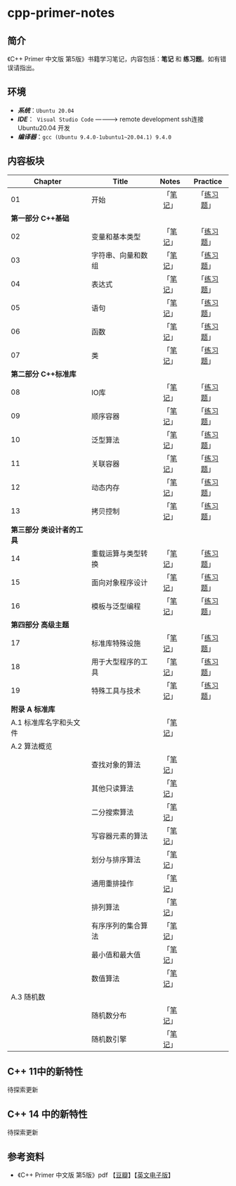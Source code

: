# cpp-primer-notes

## 简介

《C++ Primer 中文版 第5版》书籍学习笔记，内容包括：**笔记** 和 **练习题**。如有错误请指出。

## 环境

- ***系统***：`Ubuntu 20.04`
- ***IDE***：` Visual Studio Code` ————> remote development ssh连接 Ubuntu20.04 开发
- ***编译器***：`gcc (Ubuntu 9.4.0-1ubuntu1~20.04.1) 9.4.0`

## 内容板块

| Chapter                     | Title              |    Notes     |    Practice    |
| --------------------------- | ------------------ | :----------: | :------------: |
| 01                          | 开始               | 「[笔记]()」 | 「[练习题]()」 |
| **第一部分 C++基础**        |                    |              |                |
| 02                          | 变量和基本类型     | 「[笔记]()」 | 「[练习题]()」 |
| 03                          | 字符串、向量和数组 | 「[笔记]()」 | 「[练习题]()」 |
| 04                         | 表达式             | 「[笔记]()」 | 「[练习题]()」 |
| 05                          | 语句               | 「[笔记]()」 | 「[练习题]()」 |
| 06                         | 函数               | 「[笔记]()」 | 「[练习题]()」 |
| 07                          | 类                 | 「[笔记]()」 | 「[练习题]()」 |
| **第二部分 C++标准库**      |                    |              |                |
| 08                          | IO库               | 「[笔记]()」 | 「[练习题]()」 |
| 09                        | 顺序容器           | 「[笔记]()」 | 「[练习题]()」 |
| 10                         | 泛型算法           | 「[笔记]()」 | 「[练习题]()」 |
| 11                         | 关联容器           | 「[笔记]()」 | 「[练习题]()」  |
| 12                          | 动态内存           | 「[笔记]()」 | 「[练习题]()」 |
| 13                          | 拷贝控制           | 「[笔记]()」 | 「[练习题]()」 |
| **第三部分 类设计者的工具** |                    |              |                |
| 14                         | 重载运算与类型转换 | 「[笔记]()」 | 「[练习题]()」 |
| 15                          | 面向对象程序设计   | 「[笔记]()」 | 「[练习题]()」 |
| 16                          | 模板与泛型编程     | 「[笔记]()」 | 「[练习题]()」 |
| **第四部分 高级主题**       |                    |              |                |
| 17                          | 标准库特殊设施     | 「[笔记]()」 | 「[练习题]()」 |
| 18                          | 用于大型程序的工具 | 「[笔记]()」 | 「[练习题]()」 |
| 19                          | 特殊工具与技术     | 「[笔记]()」 | 「[练习题]()」 |
| **附录 A 标准库**           |                    |              |                |
| A.1 标准库名字和头文件      |                    | 「[笔记]()」 |                |
| A.2 算法概览                |                    |              |                |
|                             | 查找对象的算法     | 「[笔记]()」 |                |
|                             | 其他只读算法       | 「[笔记]()」 |                |
|                             | 二分搜索算法       | 「[笔记]()」 |                |
|                             | 写容器元素的算法   | 「[笔记]()」 |                |
|                             | 划分与排序算法     | 「[笔记]()」 |                |
|                             | 通用重排操作       | 「[笔记]()」 |                |
|                             | 排列算法           | 「[笔记]()」 |                |
|                             | 有序序列的集合算法 | 「[笔记]()」 |                |
|                             | 最小值和最大值     | 「[笔记]()」 |                |
|                             | 数值算法           | 「[笔记]()」 |                |
| A.3 随机数                  |                    |              |                |
|                             | 随机数分布         | 「[笔记]()」 |                |
|                             | 随机数引擎         | 「[笔记]()」 |                |



## C++ 11中的新特性

待探索更新

## C++ 14 中的新特性

待探索更新

## 参考资料

- 《C++ Primer 中文版 第5版》pdf 【[豆瓣](https://book.douban.com/subject/25708312/)】【[英文电子版](https://eprints.akakom.ac.id/55/1/c_primer_5th_edition.pdf)】

